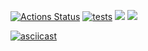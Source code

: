 [![Actions Status](https://github.com/Bishamontess/python-project-50/workflows/hexlet-check/badge.svg)](https://github.com/Bishamontess/python-project-50/actions) [![tests](https://github.com/Bishamontess/python-project-50/actions/workflows/Tests.yml/badge.svg)](https://github.com/Bishamontess/python-project-50/actions/workflows/Tests.yml) <a href="https://codeclimate.com/github/Bishamontess/python-project-50/maintainability"><img src="https://api.codeclimate.com/v1/badges/59ebf8c500820e06fa06/maintainability" /></a> <a href="https://codeclimate.com/github/Bishamontess/python-project-50/test_coverage"><img src="https://api.codeclimate.com/v1/badges/59ebf8c500820e06fa06/test_coverage" /></a>

[![asciicast](https://asciinema.org/a/603252)](https://asciinema.org/a/603252)
